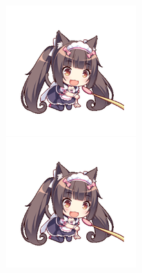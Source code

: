 <div align="center">
  <img src="https://raw.githubusercontent.com/Linlijian/WFA.OCR/master/WFA.PlugIn/Image/Resources/gif/neko2.gif" width="60%" height="60%"/>
  <img src="https://raw.githubusercontent.com/Linlijian/WFA.OCR/master/WFA.PlugIn/Image/Resources/gif/neko2.gif" width="60%" height="60%"/>
</div>
